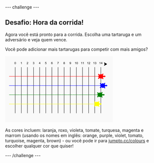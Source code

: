 --- challenge ---

## Desafio: Hora da corrida!

Agora você está pronto para a corrida. Escolha uma tartaruga e um adversário e veja quem vence.

Você pode adicionar mais tartarugas para competir com mais amigos?

![screenshot](images/race-more.png)

As cores incluem: laranja, roxo, violeta, tomate, turquesa, magenta e marrom (usando os nomes em inglês: orange, purple, violet, tomato, turquoise, magenta, brown) - ou você pode ir para [jumpto.cc/colours](http://jumpto.cc/colours) e escolher qualquer cor que quiser!

--- /challenge ---